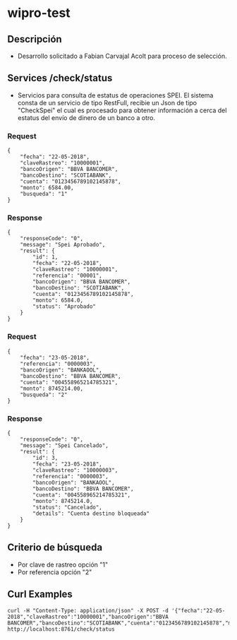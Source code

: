 # wipro-test

## Descripción
* Desarrollo solicitado a Fabian Carvajal Acolt para proceso de selección.

## Services /check/status
* Servicios para consulta de estatus de operaciones SPEI. El sistema consta de un servicio
de tipo RestFull, recibie un Json de tipo "CheckSpei" el cual es
procesado  para obtener información a cerca del estatus del envío de dinero de un banco
a otro.

### Request
```
{
	"fecha": "22-05-2018",
	"claveRastreo": "10000001",
	"bancoOrigen": "BBVA BANCOMER",
	"bancoDestino": "SCOTIABANK",
	"cuenta": "0123456789102145878",
	"monto": 6584.00,
	"busqueda": "1"
}
```

### Response
```
{
	"responseCode": "0",
	"message": "Spei Aprobado",
	"result": {
		"id": 1,
		"fecha": "22-05-2018",
		"claveRastreo": "10000001",
		"referencia": "00001",
		"bancoOrigen": "BBVA BANCOMER",
		"bancoDestino": "SCOTIABANK",
		"cuenta": "0123456789102145878",
		"monto": 6584.0,
		"status": "Aprobado"
	}
}
```

### Request
```
{
	"fecha": "23-05-2018",
	"referencia": "0000003",
	"bancoOrigen": "BANKAOOL",
	"bancoDestino": "BBVA BANCOMER",
	"cuenta": "004558965214785321",
	"monto": 8745214.00,
	"busqueda": "2"
}
```


### Response
```
{
	"responseCode": "0",
	"message": "Spei Cancelado",
	"result": {
		"id": 3,
		"fecha": "23-05-2018",
		"claveRastreo": "10000003",
		"referencia": "0000003",
		"bancoOrigen": "BANKAOOL",
		"bancoDestino": "BBVA BANCOMER",
		"cuenta": "004558965214785321",
		"monto": 8745214.0,
		"status": "Cancelado",
		"details": "Cuenta destino bloqueada"
	}
}
```


## Criterio de búsqueda
* Por clave de rastreo opción "1"
* Por referencia opción "2"

## Curl Examples

```
curl -H "Content-Type: application/json" -X POST -d '{"fecha":"22-05-2018","claveRastreo":"10000001","bancoOrigen":"BBVA BANCOMER","bancoDestino":"SCOTIABANK","cuenta":"0123456789102145878","monto":6584.00,"busqueda":"1"}'  http://localhost:8761/check/status
```
